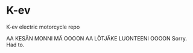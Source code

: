 # K-ev
K-ev electric motorcycle repo

AA KESÄN MONNI MÄ OOOON
AA LÖTJÄKE LUONTEENI OOOON
Sorry. Had to.
